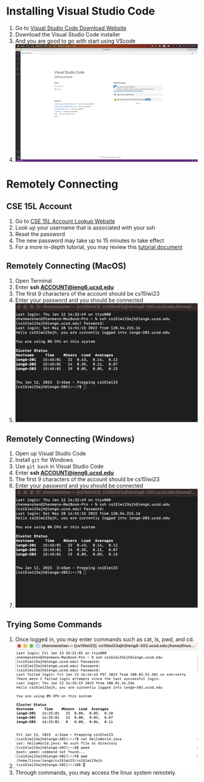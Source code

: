 # Installing Visual Studio Code
1. Go to [Visual Studio Code Download Website](https://code.visualstudio.com/)
2. Download the Visual Studio Code installer 
3. And you are good to go with start using VScode
4. ![Image](https://github.com/ZhenmanShen/cse15l-lab-reports/blob/bcaba65b62e189e8c2e58df7a865c935e8c485ca/Week1LabReportImage3.png)
# Remotely Connecting
## CSE 15L Account
1. Go to [CSE 15L Account Lookup Website](https://sdacs.ucsd.edu/~icc/index.php)
2. Look up your username that is associated with your ssh
3. Reset the password 
4. The new password may take up to 15 minutes to take effect
5. For a more in-depth tutorial, you may review this [tutorial document](https://docs.google.com/document/d/1hs7CyQeh-MdUfM9uv99i8tqfneos6Y8bDU0uhn1wqho/edit)
## Remotely Connecting (MacOS) 
1. Open Terminal 
2. Enter **ssh ACCOUNT@ieng6.ucsd.edu**
3. The first 9 characters of the account should be cs15lwi23
4. Enter your password and you should be connected
5. ![Image](https://github.com/ZhenmanShen/cse15l-lab-reports/blob/7945afb0c54661e42a843d2b26faa844826ab08d/Week1LabReportImage1.png)
## Remotely Connecting (Windows)
1. Open up Visual Studio Code
2. Install `git` for Windows 
3. Use `git bash` in Visual Studio Code
4. Enter **ssh ACCOUNT@ieng6.ucsd.edu**
5. The first 9 characters of the account should be cs15lwi23
6. Enter your password and you should be connected
7. ![Image](https://github.com/ZhenmanShen/cse15l-lab-reports/blob/7945afb0c54661e42a843d2b26faa844826ab08d/Week1LabReportImage1.png)
## Trying Some Commands
1. Once logged in, you may enter commands such as cat, ls, pwd, and cd.
2. ![Image](https://github.com/ZhenmanShen/cse15l-lab-reports/blob/3779a0f4a9118af87419f2f682f14496eb87138b/Week1LabReportImage2.png)
3. Through commands, you may access the linux system remotely. 
